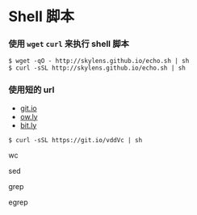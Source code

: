 # Shell 脚本

### 使用 `wget` `curl` 来执行 shell 脚本

```shell
$ wget -qO - http://skylens.github.io/echo.sh | sh
$ curl -sSL http://skylens.github.io/echo.sh | sh
```

### 使用短的 url 

- [git.io](https://git.io/)
- [ow.ly](http://ow.ly/url/shorten-url)
- [bit.ly](https://bitly.com/)

```shell
$ curl -sSL https://git.io/vddVc | sh
```

wc 

sed

grep

egrep




